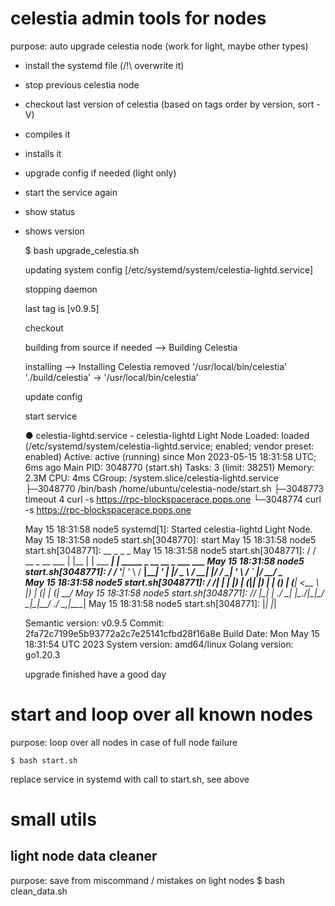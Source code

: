 # celestia admin tools for nodes
purpose: auto upgrade celestia node (work for light, maybe other types)
- install the systemd file (/!\ overwrite it)
- stop previous celestia node
- checkout last version of celestia (based on tags order by version, sort -V)
- compiles it
- installs it
- upgrade config if needed (light only)
- start the service again
- show status
- shows version

    $ bash upgrade_celestia.sh

    updating system config [/etc/systemd/system/celestia-lightd.service] 
    
    stopping daemon
    
    last tag is [v0.9.5]
    
    checkout
    
    building from source if needed
    --> Building Celestia
    
    installing
    --> Installing Celestia
    removed '/usr/local/bin/celestia'
    './build/celestia' -> '/usr/local/bin/celestia'
    
    update config
    
    start service
    
    ● celestia-lightd.service - celestia-lightd Light Node
         Loaded: loaded (/etc/systemd/system/celestia-lightd.service; enabled; vendor preset: enabled)
         Active: active (running) since Mon 2023-05-15 18:31:58 UTC; 6ms ago
       Main PID: 3048770 (start.sh)
          Tasks: 3 (limit: 38251)
         Memory: 2.3M
            CPU: 4ms
         CGroup: /system.slice/celestia-lightd.service
                 ├─3048770 /bin/bash /home/ubuntu/celestia-node/start.sh
                 ├─3048773 timeout 4 curl -s https://rpc-blockspacerace.pops.one
                 └─3048774 curl -s https://rpc-blockspacerace.pops.one
    
    May 15 18:31:58 node5 systemd[1]: Started celestia-lightd Light Node.
    May 15 18:31:58 node5 start.sh[3048770]: start
    May 15 18:31:58 node5 start.sh[3048771]:     __                    _     _            _
    May 15 18:31:58 node5 start.sh[3048771]:    / / __ _ __   ___     | |__ | | ___   ___| | _____ _ __   __ _  ___ ___
    May 15 18:31:58 node5 start.sh[3048771]:   / / '__| '_ \ / __|____| '_ \| |/ _ \ / __| |/ / __| '_ \ / _` |/ __/ _ \
    May 15 18:31:58 node5 start.sh[3048771]:  / /| |  | |_) | (_|_____| |_) | | (_) | (__|   <\__ \ |_) | (_| | (_|  __/
    May 15 18:31:58 node5 start.sh[3048771]: /_/ |_|  | .__/ \___|    |_.__/|_|\___/ \___|_|\_\___/ .__/ \__,_|\___\___|
    May 15 18:31:58 node5 start.sh[3048771]:          |_|                                         |_|
    
    Semantic version: v0.9.5
    Commit: 2fa72c7199e5b93772a2c7e25141cfbd28f16a8e
    Build Date: Mon May 15 18:31:54 UTC 2023
    System version: amd64/linux
    Golang version: go1.20.3
    
    upgrade finished
    have a good day

# start and loop over all known nodes
purpose: loop over all nodes in case of full node failure

    $ bash start.sh

replace service in systemd with call to start.sh, see above

# small utils

## light node data cleaner
purpose: save from miscommand / mistakes on light nodes
    $ bash clean_data.sh


